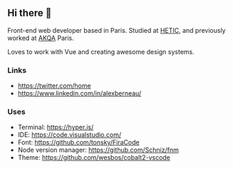 ## Hi there 👋

Front-end web developer based in Paris. Studied at [HETIC](https://www.hetic.net/), and previously worked at [AKQA](https://www.akqa.com/) Paris.

Loves to work with Vue and creating awesome design systems.

### Links

- https://twitter.com/home 
- https://www.linkedin.com/in/alexberneau/

### Uses

- Terminal:   https://hyper.is/
- IDE: https://code.visualstudio.com/
- Font: https://github.com/tonsky/FiraCode
- Node version manager: https://github.com/Schniz/fnm
- Theme: https://github.com/wesbos/cobalt2-vscode
